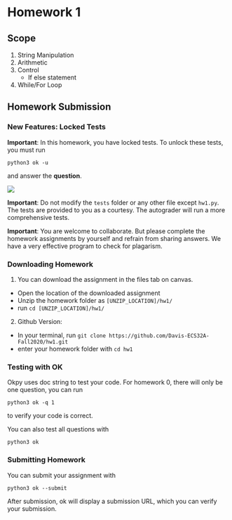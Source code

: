 # Homework 1

## Scope

1. String Manipulation
2. Arithmetic
3. Control
    - If else statement
4. While/For Loop

## Homework Submission

### New Features: Locked Tests

**Important**:  In this homework, you have locked tests.
To unlock these tests, you must run

```python3 ok -u```

and answer the **question**.

![](imgs/unlock_test.png)


**Important**:  Do not modify the `tests` folder or any other file except `hw1.py`.
The tests are provided to you as a courtesy.  The autograder will run a more comprehensive tests.

**Important**:  You are welcome to collaborate.  But please complete the homework assignments by yourself and refrain from sharing answers.  We have a very effective program to check for plagarism.

### Downloading Homework

1. You can download the assignment in the files tab on canvas.

- Open the location of the downloaded assignment
- Unzip the homework folder as `[UNZIP_LOCATION]/hw1/`
- run `cd [UNZIP_LOCATION]/hw1/`

2. Github Version:

- In your terminal, run
  `git clone https://github.com/Davis-ECS32A-Fall2020/hw1.git`
- enter your homework folder with
  `cd hw1`

### Testing with OK

Okpy uses doc string to test your code. For homework 0, there will only be one question, you can run

`python3 ok -q 1`

to verify your code is correct.

You can also test all questions with

`python3 ok`


### Submitting Homework

You can submit your assignment with

`python3 ok --submit`

After submission, ok will display a submission URL, which you can verify your submission.
